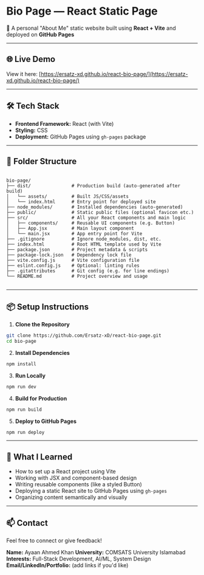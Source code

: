 
# Bio Page — React Static Page

🚀 A personal "About Me" static website built using **React + Vite** and deployed on **GitHub Pages**

---

## 🌐 Live Demo

View it here: [https://ersatz-xd.github.io/react-bio-page/](https://ersatz-xd.github.io/react-bio-page/)

---

## 🛠️ Tech Stack

- **Frontend Framework:** React (with Vite)
- **Styling:** CSS
- **Deployment:** GitHub Pages using `gh-pages` package

---

## 📁 Folder Structure

```

bio-page/
├── dist/               # Production build (auto-generated after build)
│   └── assets/         # Built JS/CSS/assets
│   └── index.html      # Entry point for deployed site
├── node_modules/       # Installed dependencies (auto-generated)
├── public/             # Static public files (optional favicon etc.)
├── src/                # All your React components and main logic
│   ├── components/     # Reusable UI components (e.g. Button)
│   ├── App.jsx         # Main layout component
│   └── main.jsx        # App entry point for Vite
├── .gitignore          # Ignore node_modules, dist, etc.
├── index.html          # Root HTML template used by Vite
├── package.json        # Project metadata & scripts
├── package-lock.json   # Dependency lock file
├── vite.config.js      # Vite configuration file
├── eslint.config.js    # Optional: linting rules
├── .gitattributes      # Git config (e.g. for line endings)
└── README.md           # Project overview and usage


````

---

## 📦 Setup Instructions

1. **Clone the Repository**

```bash
git clone https://github.com/Ersatz-xD/react-bio-page.git
cd bio-page
````

2. **Install Dependencies**

```bash
npm install
```

3. **Run Locally**

```bash
npm run dev
```

4. **Build for Production**

```bash
npm run build
```

5. **Deploy to GitHub Pages**

```bash
npm run deploy
```

---

## 🧠 What I Learned

* How to set up a React project using Vite
* Working with JSX and component-based design
* Writing reusable components (like a styled Button)
* Deploying a static React site to GitHub Pages using `gh-pages`
* Organizing content semantically and visually

---

## 📫 Contact

Feel free to connect or give feedback!

**Name:** Ayaan Ahmed Khan
**University:** COMSATS University Islamabad
**Interests:** Full-Stack Development, AI/ML, System Design
**Email/LinkedIn/Portfolio:** (add links if you'd like)

